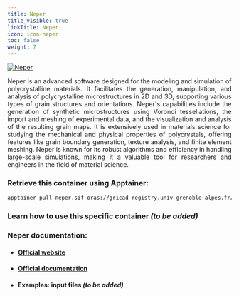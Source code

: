 ```yaml
---
title: Neper
title_visible: true
linkTitle: Neper
icon: icon-neper
toc: false
weight: 7
---
```


<div align = "justify">

<a href="https://neper.info/" target="_blank"><img alt="Neper" class="home-neper codes-pages-top-logo"></img></a>

Neper is an advanced software designed for the modeling and simulation of polycrystalline materials. It facilitates the generation, manipulation, and analysis of polycrystalline microstructures in 2D and 3D, supporting various types of grain structures and orientations. Neper's capabilities include the generation of synthetic microstructures using Voronoi tessellations, the import and meshing of experimental data, and the visualization and analysis of the resulting grain maps. It is extensively used in materials science for studying the mechanical and physical properties of polycrystals, offering features like grain boundary generation, texture analysis, and finite element meshing. Neper is known for its robust algorithms and efficiency in handling large-scale simulations, making it a valuable tool for researchers and engineers in the field of material science.

</div>

### Retrieve this container using Apptainer:

```bash
apptainer pull neper.sif oras://gricad-registry.univ-grenoble-alpes.fr/diamond/apptainer/apptainer-singularity-projects/neper.sif:latest
```

### Learn how to use this specific container _(to be added)_

### Neper documentation:

- #### <a href="https://neper.info/" target="_blank">Official website</a>

- #### <a href="https://neper.info/doc/index.html" target="_blank">Official documentation</a>

- #### Examples: input files _(to be added)_
